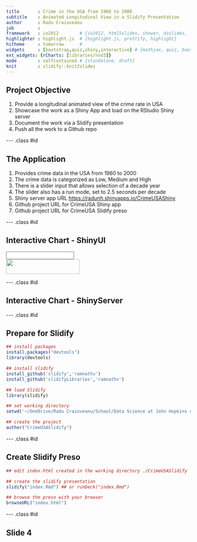 ```yaml
---
title       : Crime in the USA from 1960 to 2000
subtitle    : Animated Longitudinal View in a Slidify Presentation 
author      : Radu Craioveanu
job         : 
framework   : io2012        # {io2012, html5slides, shower, dzslides, ...}
highlighter : highlight.js  # {highlight.js, prettify, highlight}
hitheme     : tomorrow      # 
widgets     : [bootstrap,quiz,shiny,interactive] # {mathjax, quiz, bootstrap}
ext_widgets: {rCharts: [libraries/nvd3]}
mode        : selfcontained # {standalone, draft}
knit        : slidify::knit2slides
---
```


## Project Objective

1. Provide a longitudinal animated view of the crime rate in USA
2. Showcase the work as a Shiny App and load on the RStudio Shiny server 
3. Document the work via a Slidify presentation
4. Push all the work to a Github repo

--- .class #id 

## The Application

1. Provides crime data in the USA from 1960 to 2000
2. The crime data is categorized as Low, Medium and High
3. There is a slider input that allows selection of a decade year
4. The slider also has a run mode, set to 2.5 seconds per decade
5. Shiny server app URL https://radunh.shinyapps.io/CrimeUSAShiny
6. Github project URL for CrimeUSA Shiny app
7. Github project URL for CrimeUSA Slidify preso

--- .class #id 

## Interactive Chart - ShinyUI

<!--html_preserve--><div class="row">
<div class="span4">
<div class="form-group shiny-input-container">
<label class="control-label" for="Decade"></label>
<input class="js-range-slider" id="Decade" data-min="1960" data-max="2000" data-from="1960" data-step="10" data-grid="true" data-grid-num="4" data-grid-snap="false" data-prettify-separator="," data-keyboard="true" data-keyboard-step="25" data-drag-interval="true" data-data-type="number"/>
<div class="slider-animate-container">
<a href="#" class="slider-animate-button" data-target-id="Decade" data-interval="2500" data-loop="TRUE">
<span class="play">
<i class="glyphicon glyphicon-play"></i>
</span>
<span class="pause">
<i class="glyphicon glyphicon-pause"></i>
</span>
</a>
</div>
</div>
</div>
</div>
<div id="decade" class="shiny-html-output"></div>
<img src="legend.png" height="40" width="200"/>
<div id="animatedChart" class="shiny-html-output rChart datamaps">
<!--SHINY.SINGLETON[3baccce32bc0f7826feb4e4cba99f2a4819ca0f3]-->
<!--/SHINY.SINGLETON[3baccce32bc0f7826feb4e4cba99f2a4819ca0f3]-->
<!--SHINY.SINGLETON[0a8a856702a58193a40b8a9d55e6be858f811bd3]-->
<!--/SHINY.SINGLETON[0a8a856702a58193a40b8a9d55e6be858f811bd3]-->
<!--SHINY.SINGLETON[5e0cfe96c53e8027c77948ee45e73c35ad9173f3]-->
<!--/SHINY.SINGLETON[5e0cfe96c53e8027c77948ee45e73c35ad9173f3]-->
</div><!--/html_preserve-->

--- .class #id 

## Interactive Chart - ShinyServer



--- .class #id 


## Prepare for Slidify


```r
## install packages
install.packages("devtools")
library(devtools)

## install slidify
install_github('slidify','ramnathv')
install_github('slidifyLibraries','ramnathv')

## load Slidify
library(slidify)

## set working directory
setwd('~/OneDrive/Radu Craioveanu/School/Data Science at John Hopkins on Coursera/Developing Data Products/CrimeUSA/CrimeUSASlidify')

## create the project 
author("CrimeUSASlidify")
```

--- .class #id 

## Create Slidify Preso 


```r
## edit index.html created in the working directory ./CrimeUSASlidify

## create the slidify presentation
slidify("index.Rmd") ## or runDeck("index.Rmd")

## browse the preso with your browser
browseURL("index.html")
```

--- .class #id 

## Slide 4


